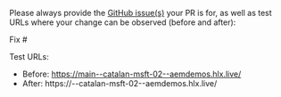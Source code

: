 Please always provide the [GitHub issue(s)](../issues) your PR is for, as well as test URLs where your change can be observed (before and after):

Fix #<gh-issue-id>

Test URLs:
- Before: https://main--catalan-msft-02--aemdemos.hlx.live/
- After: https://<branch>--catalan-msft-02--aemdemos.hlx.live/
